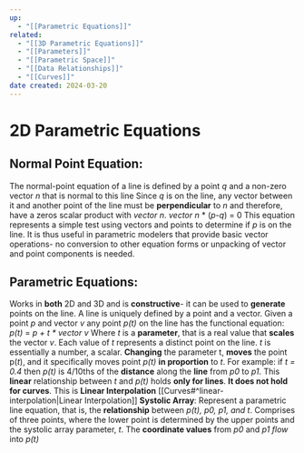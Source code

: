 ```yaml
---
up:
  - "[[Parametric Equations]]"
related:
  - "[[3D Parametric Equations]]"
  - "[[Parameters]]"
  - "[[Parametric Space]]"
  - "[[Data Relationships]]"
  - "[[Curves]]"
date created: 2024-03-20
---
```

# 2D Parametric Equations

## Normal Point Equation:
The normal-point equation of a line is defined by a point *q* and a non-zero vector *n* that is normal to this line
	Since *q* is on the line, any vector between it and another point of the line must be **perpendicular** to *n* and therefore, have a zeros scalar product with *vector n*.
		*vector n* * (*p*-*q*) = 0
	This equation represents a simple test using vectors and points to determine if *p* is on the line. 
		It is thus useful in parametric modelers that provide basic vector operations- no conversion to other equation forms or unpacking of vector and point components is needed.

## Parametric Equations:
Works in **both** 2D and 3D and is **constructive**- it can be used to **generate** points on the line. 
	A line is uniquely defined by a point and a vector.
		Given a point *p* and vector *v* any point *p(t)* on the line has the functional equation:
			*p(t)* = *p + t * vector v*
			Where *t* is a **parameter**, that is a real value that **scales** the vector *v*. 
			Each value of *t* represents a distinct point on the line.
			*t* is essentially a number, a scalar. 
		**Changing** the parameter t, **moves** the point p(*t*), and it specifically moves point *p(t)* **in proportion** to *t*.
			For example:
				 if *t = 0.4* then *p(t)* is 4/10ths of the **distance** along the **line** from *p0* to *p1*.
				This **linear** relationship between *t* and *p(t)* holds **only for lines**. **It does not hold for curves**.
		This is **Linear Interpolation** [[Curves#^linear-interpolation|Linear Interpolation]]
			**Systolic Array**:
				Represent a parametric line equation, that is, the **relationship** between *p(t), p0, p1, and t*.
				Comprises of three points, where the lower point is determined by the upper points and the systolic array parameter, *t*.
				The **coordinate values** from *p0* and *p1* *flow* into *p(t)*
				